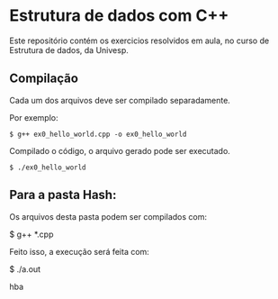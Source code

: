 # Estrutura de dados com C++

Este repositório contém os exercicios resolvidos em aula, no curso de Estrutura de dados, da Univesp.

## Compilação

Cada um dos arquivos deve ser compilado separadamente.

Por exemplo:

`$ g++ ex0_hello_world.cpp -o ex0_hello_world`

Compilado o código, o arquivo gerado pode ser executado.

`$ ./ex0_hello_world`

## Para a pasta Hash:

Os arquivos desta pasta podem ser compilados com:

$ g++ \*.cpp

Feito isso, a execução será feita com:

$ ./a.out

hba
